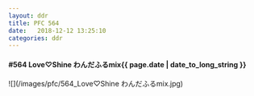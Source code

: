 ```yaml
---
layout: ddr
title: PFC 564
date:   2018-12-12 13:25:10
categories: ddr
---
```


#### **#564** Love♡Shine わんだふるmix<span class="pull-right">{{ page.date | date_to_long_string }}</span>
![](/images/pfc/564_Love♡Shine わんだふるmix.jpg)
